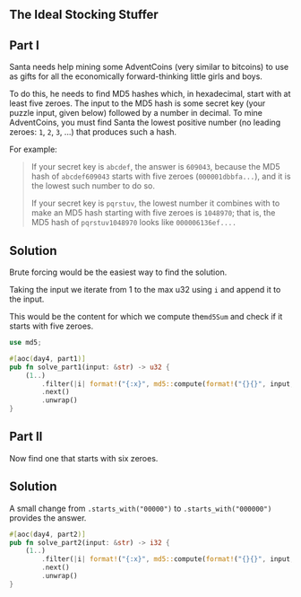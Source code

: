 ## The Ideal Stocking Stuffer

## Part I

Santa needs help mining some AdventCoins (very similar to bitcoins) to use as gifts for all the economically forward-thinking little girls and boys.

To do this, he needs to find MD5 hashes which, in hexadecimal, start with at least five zeroes. The input to the MD5 hash is some secret key (your puzzle input, given below) followed by a number in decimal. To mine AdventCoins, you must find Santa the lowest positive number (no leading zeroes: `1`, `2`, `3`, ...) that produces such a hash.

For example:

> If your secret key is `abcdef`, the answer is `609043`, because the MD5 hash of `abcdef609043` starts with five zeroes (`000001dbbfa...`), and it is the lowest such number to do so.
>
> If your secret key is `pqrstuv`, the lowest number it combines with to make an MD5 hash starting with five zeroes is `1048970`; that is, the MD5 hash of `pqrstuv1048970` looks like `000006136ef....`

## Solution

Brute forcing would be the easiest way to find the solution.

Taking the input we iterate from 1 to the max u32 using `i` and append it to the input.

This would be the content for which we compute the`md5Sum` and check if it starts with five zeroes.

```rust
use md5;

#[aoc(day4, part1)]
pub fn solve_part1(input: &str) -> u32 {
    (1..)
        .filter(|i| format!("{:x}", md5::compute(format!("{}{}", input, i))).starts_with("00000"))
        .next()
        .unwrap()
}
```

## Part II

Now find one that starts with six zeroes.

## Solution

A small change from `.starts_with("00000")` to `.starts_with("000000")` provides the answer.

```rust
#[aoc(day4, part2)]
pub fn solve_part2(input: &str) -> i32 {
    (1..)
        .filter(|i| format!("{:x}", md5::compute(format!("{}{}", input, i))).starts_with("000000"))
        .next()
        .unwrap()
}
```

